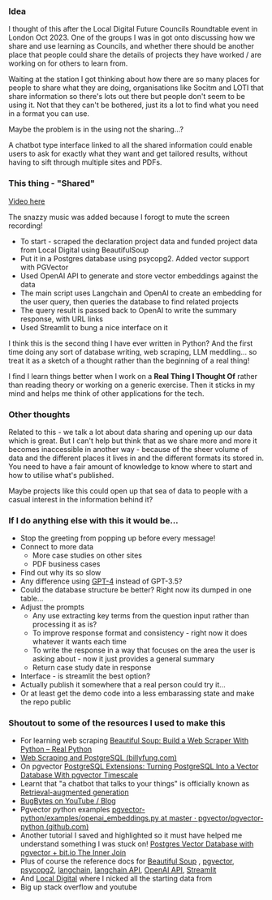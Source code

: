 ### Idea

I thought of this after the Local Digital Future Councils Roundtable event in London Oct 2023. One of the groups I was in got onto discussing how we share and use learning as Councils, and whether there should be another place that people could share the details of projects they have worked / are working on for others to learn from.

Waiting at the station I got thinking about how there are so many places for people to share what they are doing, organisations like Socitm and LOTI that share information so there's lots out there but people don't seem to be using it. Not that they can't be bothered, just its a lot to find what you need in a format you can use.

Maybe the problem is in the using not the sharing...?

A chatbot type interface linked to all the shared information could enable users to ask for exactly what they want and get tailored results, without having to sift through multiple sites and PDFs.

### This thing - "Shared"

[Video here](https://youtu.be/3wNJBZtkkyI?si=HZjfdkTMI4Mmrpi5)

The snazzy music was added because I forogt to mute the screen recording! 

* To start - scraped the declaration project data and funded project data from Local Digital using BeautifulSoup
* Put it in a Postgres database using psycopg2. Added vector support with PGVector
* Used OpenAI API to generate and store vector embeddings against the data
* The main script uses Langchain and OpenAI to create an embedding for the user query, then queries the database to find related projects
* The query result is passed back to OpenAI to write the summary response, with URL links
* Used Streamlit to bung a nice interface on it

I think this is the second thing I have ever written in Python? And the first time doing any sort of database writing, web scraping, LLM meddling... so treat it as a sketch of a thought rather than the beginning of a real thing!

I find I learn things better when I work on a **Real Thing I Thought Of** rather than reading theory or working on a generic exercise. Then it sticks in my mind and helps me think of other applications for the tech.

### Other thoughts

Related to this - we talk a lot about data sharing and opening up our data which is great. But I can't help but think that as we share more and more it becomes inaccessible in another way - because of the sheer volume of data and the different places it lives in and the different formats its stored in. You need to have a fair amount of knowledge to know where to start and how to utilise what's published.

Maybe projects like this could open up that sea of data to people with a casual interest in the information behind it?

### If I do anything else with this it would be...

* Stop the greeting from popping up before every message!
* Connect to more data
  * More case studies on other sites
  * PDF business cases
* Find out why its so slow
* Any difference using [GPT-4](https://platform.openai.com/docs/models/models) instead of GPT-3.5?
* Could the database structure be better? Right now its dumped in one table...
* Adjust the prompts
  * Any use extracting key terms from the question input rather than processing it as is?
  * To improve response format and consistency - right now it does whatever it wants each time
  * To write the response in a way that focuses on the area the user is asking about - now it just provides a general summary
  * Return case study date in response
* Interface - is streamlit the best option?
* Actually publish it somewhere that a real person could try it...
* Or at least get the demo code into a less embarassing state and make the repo public 

### Shoutout to some of the resources I used to make this

* For learning web scraping [Beautiful Soup: Build a Web Scraper With Python – Real Python](https://realpython.com/beautiful-soup-web-scraper-python/)
* [Web Scraping and PostgreSQL (billyfung.com)](https://billyfung.com/posts/2016-01-28-postgres-scraping/)
* On pgvector [PostgreSQL Extensions: Turning PostgreSQL Into a Vector Database With pgvector Timescale](https://www.timescale.com/learn/postgresql-extensions-pgvector)
* Learnt that "a chatbot that talks to your things" is officially known as [Retrieval-augmented generation](https://python.langchain.com/docs/use_cases/question_answering/)
* [BugBytes on YouTube / Blog](https://bugbytes.io/posts/retrieval-augmented-generation-with-langchain-and-pgvector/)
* Pgvector python examples [pgvector-python/examples/openai_embeddings.py at master · pgvector/pgvector-python (github.com)](https://github.com/pgvector/pgvector-python/blob/master/examples/openai_embeddings.py)
* Another tutorial I saved and highlighted so it must have helped me understand something I was stuck on! [Postgres Vector Database with pgvector + bit.io The Inner Join](https://innerjoin.bit.io/vector-similarity-search-in-postgres-with-bit-io-and-pgvector-c58ac34f408b)
* Plus of course the reference docs for [Beautiful Soup](https://www.crummy.com/software/BeautifulSoup/bs4/doc/)
, [pgvector](https://github.com/pgvector/pgvector), [psycopg2](https://www.psycopg.org/docs/), [langchain](https://python.langchain.com/docs/get_started/introduction), [langchain API](https://api.python.langchain.com/en/stable/api_reference.html#), [OpenAI API](https://platform.openai.com/docs/api-reference), [Streamlit](https://docs.streamlit.io/library/get-started/main-concepts)
* And [Local Digital](https://www.localdigital.gov.uk/commitments/) where I nicked all the starting data from 
* Big up stack overflow and youtube

